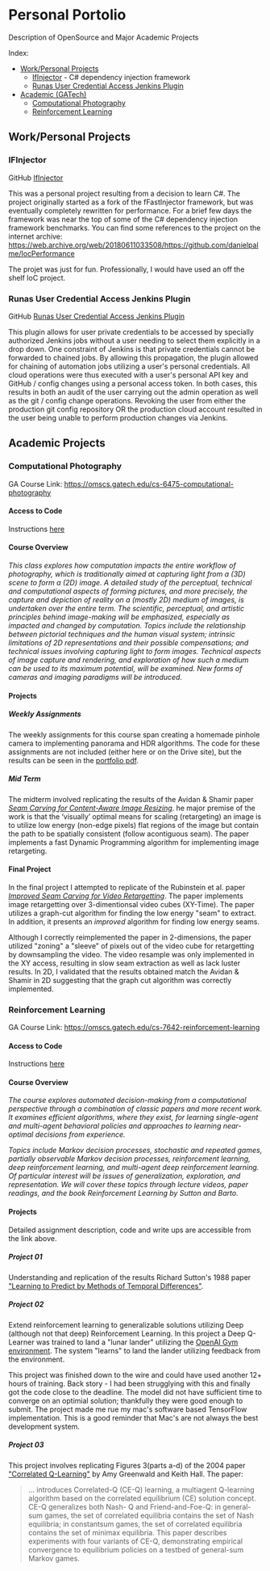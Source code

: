 # Personal Portolio
Description of OpenSource and Major Academic Projects

Index:
* [Work/Personal Projects](#workpersonal-projects)
  * [IfInjector](#ifinjector) - C# dependency injection framework
  * [Runas User Credential Access Jenkins Plugin](#runas-user-credential-access-jenkins-plugin)
* [Academic (GATech)](#academic-projects)
  * [Computational Photography](#computational-photography)
  * [Reinforcement Learning](#reinforcement-learning)


## Work/Personal Projects

### IFInjector

GitHub [IfInjector](https://github.com/iamahern/IfInjector)

This was a personal project resulting from a decision to learn C#. The project originally started as a fork of the fFastInjector framework, but was eventually completely rewritten for performance. For a brief few days the framework was near the top of some of the C# dependency injection framework benchmarks. You can find some references to the project on the internet archive:
https://web.archive.org/web/20180611033508/https://github.com/danielpalme/IocPerformance

The projet was just for fun. Professionally, I would have used an off the shelf IoC project.

### Runas User Credential Access Jenkins Plugin

GitHub [Runas User Credential Access Jenkins Plugin](https://github.com/iamahern/runas-user-credential-access-project)

This plugin allows for user private credentials to be accessed by specially authorized Jenkins jobs without a user needing to select them explicitly in a drop down. One constraint of Jenkins is that private credentials cannot be forwarded to chained jobs. By allowing this propagation, the plugin allowed for chaining of automation jobs utilizing a user's personal credentials. All cloud operations were thus executed with a user's personal API key and GitHub / config changes using a personal access token. In both cases, this results in both an audit of the user carrying out the admin operation as well as the git / config change operations. Revoking the user from either the production git config repository OR the production cloud account resulted in the user being unable to perform production changes via Jenkins.

## Academic Projects

### Computational Photography

GA Course Link: https://omscs.gatech.edu/cs-6475-computational-photography

#### Access to Code

Instructions [here](gatech/README.md)

#### Course Overview

_This class explores how computation impacts the entire workflow of photography, which is traditionally aimed at capturing light from a (3D) scene to form a (2D) image. A detailed study of the perceptual, technical and computational aspects of forming pictures, and more precisely, the capture and depiction of reality on a (mostly 2D) medium of images, is undertaken over the entire term. The scientific, perceptual, and artistic principles behind image-making will be emphasized, especially as impacted and changed by computation. Topics include the relationship between pictorial techniques and the human visual system; intrinsic limitations of 2D representations and their possible compensations; and technical issues involving capturing light to form images. Technical aspects of image capture and rendering, and exploration of how such a medium can be used to its maximum potential, will be examined. New forms of cameras and imaging paradigms will be introduced._

#### Projects

##### Weekly Assignments

The weekly assignments for this course span creating a homemade pinhole camera to implementing panorama and HDR algorithms. The code for these assignments are not included (either here or on the Drive site), but the results can be seen in the [portfolio pdf](comp_photo_portfolio.pdf).

##### Mid Term

The midterm involved replicating the results of the Avidan &amp; Shamir paper [_Seam Carving for Content-Aware Image Resizing_](https://perso.crans.org/frenoy/matlab2012/seamcarving.pdf). he major premise of the work is that the ‘visually’ optimal means for scaling (retargeting) an image is to utilize low energy (non-edge pixels) flat regions of the image but contain​ ​the​ ​path​ ​to​ ​be​ ​spatially​ ​consistent​ ​(follow​ ​a​ ​contiguous​ ​seam). The paper implements a fast Dynamic Programming algorithm for implementing image retargeting. 

#### Final Project

In the final project I attempted to replicate of the Rubinstein et al. paper [_Improved Seam Carving for Video Retargetting_](http://www.eng.tau.ac.il/~avidan/papers/vidret.pdf). The paper implements image retargetting over 3-dimentionsal video cubes (XY-Time). The paper utilizes a graph-cut algorithm for finding the low energy "seam" to extract. In addition, it presents an _improved_ algorithm for finding low energy seams.

Although I correctly reimplemented the paper in 2-dimensions, the paper utilized "zoning" a "sleeve" of pixels out of the video cube for retargetting by downsampling the video. The video resample was only implemented in the XY access, resulting in slow seam extraction as well as lack luster results. In 2D, I validated that the results obtained match the Avidan &amp; Shamir in 2D suggesting that the graph cut algorithm was correctly implemented.

### Reinforcement Learning

GA Course Link: https://omscs.gatech.edu/cs-7642-reinforcement-learning

#### Access to Code

Instructions [here](academic-code-access.md)

#### Course Overview

_The course explores automated decision-making from a computational perspective through a combination of classic papers and more recent work. It examines efficient algorithms, where they exist, for learning single-agent and multi-agent behavioral policies and approaches to learning near-optimal decisions from experience._

_Topics include Markov decision processes, stochastic and repeated games, partially observable Markov decision processes, reinforcement learning, deep reinforcement learning, and multi-agent deep reinforcement learning. Of particular interest will be issues of generalization, exploration, and representation. We will cover these topics through lecture videos, paper readings, and the book Reinforcement Learning by Sutton and Barto._

#### Projects

Detailed assignment description, code and write ups are accessible from the link above.

##### Project 01

Understanding and replication of the results Richard Sutton's 1988 paper ["Learning to Predict by Methods of Temporal Differences"](http://incompleteideas.net/papers/sutton-88-with-erratum.pdf).

##### Project 02

Extend reinforcement learning to generalizable solutions utilizing Deep (although not that deep) Reinforcement Learning. In this project a Deep Q-Learner was trained to land a "lunar lander" utilizing the [OpenAI Gym environment](https://www.gymlibrary.ml/). The system "learns" to land the lander utilizing feedback from the environment.

This project was finished down to the wire and could have used another 12+ hours of training. Back story - I had been strugglying with this and finally got the code close to the deadline. The model did not have sufficient time to converge on an optimial solution; thankfully they were good enough to submit. The project made me rue my mac's software based TensorFlow implementation. This is a good reminder that Mac's are not always the best development system.

##### Project 03

This project involves replicating Figures 3(parts a-d) of the 2004 paper ["Correlated Q-Learning"](https://www.aaai.org/Papers/ICML/2003/ICML03-034.pdf) by Amy Greenwald and Keith Hall. The paper:

> ... introduces Correlated-Q (CE-Q) learning, a multiagent Q-learning algorithm based on the correlated equilibrium (CE) solution concept. CE-Q generalizes both Nash- Q and Friend-and-Foe-Q: in general-sum games, the set of correlated equilibria contains the set of Nash equilibria; in constantsum games, the set of correlated equilibria contains the set of minimax equilibria. This paper describes experiments with four variants of CE-Q, demonstrating empirical convergence to equilibrium policies on a testbed of general-sum Markov games.